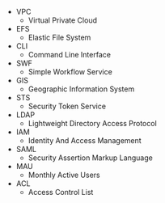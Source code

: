 * VPC
  * Virtual Private Cloud
* EFS
  * Elastic File System
* CLI
  * Command Line Interface
* SWF
  * Simple Workflow Service
* GIS
  * Geographic Information System
* STS
  * Security Token Service
* LDAP
  * Lightweight Directory Access Protocol
* IAM
  * Identity And Access Management
* SAML
  * Security Assertion Markup Language
* MAU
  * Monthly Active Users
* ACL
  * Access Control List 
